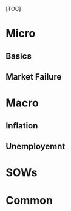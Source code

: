 [TOC]

# Micro

## Basics

## Market Failure

# Macro

## Inflation

## Unemployemnt

# SOWs

# Common
